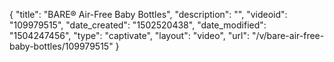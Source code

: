 {
    "title": "BARE&reg; Air-Free Baby Bottles",
    "description": "",
    "videoid": "109979515",
    "date_created": "1502520438",
    "date_modified": "1504247456",
    "type": "captivate",
    "layout": "video",
    "url": "\/v\/bare-air-free-baby-bottles\/109979515"
}